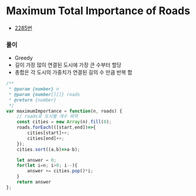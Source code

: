# Maximum Total Importance of Roads
 - [2285번](https://leetcode.com/problems/maximum-total-importance-of-roads/)


### 풀이
  - Greedy
  - 길이 가장 많이 연결된 도시에 가장 큰 수부터 할당
  - 총합은 각 도시의 가중치가 연결된 길의 수 만큼 반복 합

  ```javascript
  /**
   * @param {number} n
   * @param {number[][]} roads
   * @return {number}
   */
  var maximumImportance = function(n, roads) {
      // roads로 도시별 개수 파악
      const cities = new Array(n).fill(0);
      roads.forEach(([start,end])=>{
          cities[start]++;
          cities[end]++;
      });
      cities.sort((a,b)=>a-b);

      let answer = 0;
      for(let i=n; i>0; i--){
          answer += cities.pop()*i;
      }
      return answer
  };
  ```